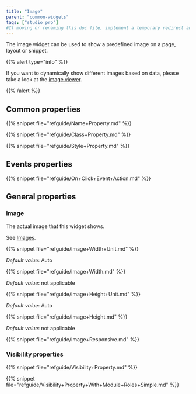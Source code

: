 ```yaml
---
title: "Image"
parent: "common-widgets"
tags: ["studio pro"]
#If moving or renaming this doc file, implement a temporary redirect and let the respective team know they should update the URL in the product. See Mapping to Products for more details.
---
```



The image widget can be used to show a predefined image on a page, layout or snippet.

{{% alert type="info" %}}

If you want to dynamically show different images based on data, please take a look at the [image viewer](image-viewer).

{{% /alert %}}

## Common properties

{{% snippet file="refguide/Name+Property.md" %}}

{{% snippet file="refguide/Class+Property.md" %}}

{{% snippet file="refguide/Style+Property.md" %}}

## Events properties

{{% snippet file="refguide/On+Click+Event+Action.md" %}}

## General properties

### Image

The actual image that this widget shows.

See [Images](images).

{{% snippet file="refguide/Image+Width+Unit.md" %}}

_Default value_: Auto

{{% snippet file="refguide/Image+Width.md" %}}

_Default value_: not applicable

{{% snippet file="refguide/Image+Height+Unit.md" %}}

_Default value_: Auto

{{% snippet file="refguide/Image+Height.md" %}}

_Default value_: not applicable

{{% snippet file="refguide/Image+Responsive.md" %}}

### Visibility properties

{{% snippet file="refguide/Visibility+Property.md" %}}

{{% snippet file="refguide/Visibility+Property+With+Module+Roles+Simple.md" %}}
